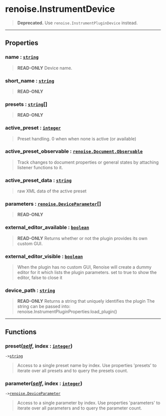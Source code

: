 # renoise.InstrumentDevice<a name="renoise.InstrumentDevice"></a>  
> **Deprecated.** Use `renoise.InstrumentPluginDevice` instead.  

<!-- toc -->
  

---  
## Properties
### name : [`string`](../../API/builtins/string.md)<a name="name"></a>
> **READ-ONLY** Device name.

### short_name : [`string`](../../API/builtins/string.md)<a name="short_name"></a>
> **READ-ONLY**

### presets : [`string`](../../API/builtins/string.md)[]<a name="presets"></a>
> **READ-ONLY**

### active_preset : [`integer`](../../API/builtins/integer.md)<a name="active_preset"></a>
> Preset handling. 0 when when none is active (or available)

### active_preset_observable : [`renoise.Document.Observable`](../../API/renoise/renoise.Document.Observable.md)<a name="active_preset_observable"></a>
> Track changes to document properties or general states by attaching listener
> functions to it.

### active_preset_data : [`string`](../../API/builtins/string.md)<a name="active_preset_data"></a>
> raw XML data of the active preset

### parameters : [`renoise.DeviceParameter`](../../API/renoise/renoise.DeviceParameter.md)[]<a name="parameters"></a>
> **READ-ONLY**

### external_editor_available : [`boolean`](../../API/builtins/boolean.md)<a name="external_editor_available"></a>
> **READ-ONLY** Returns whether or not the plugin provides its own custom GUI.

### external_editor_visible : [`boolean`](../../API/builtins/boolean.md)<a name="external_editor_visible"></a>
> When the plugin has no custom GUI, Renoise will create a dummy editor for it which
> lists the plugin parameters.
> set to true to show the editor, false to close it

### device_path : [`string`](../../API/builtins/string.md)<a name="device_path"></a>
> **READ-ONLY** Returns a string that uniquely identifies the plugin
> The string can be passed into: renoise.InstrumentPluginProperties:load_plugin()

  

---  
## Functions
### preset([*self*](../../API/builtins/self.md), index : [`integer`](../../API/builtins/integer.md))<a name="preset"></a>
`->`[`string`](../../API/builtins/string.md)  

> Access to a single preset name by index. Use properties 'presets' to iterate
> over all presets and to query the presets count.
### parameter([*self*](../../API/builtins/self.md), index : [`integer`](../../API/builtins/integer.md))<a name="parameter"></a>
`->`[`renoise.DeviceParameter`](../../API/renoise/renoise.DeviceParameter.md)  

> Access to a single parameter by index. Use properties 'parameters' to iterate
> over all parameters and to query the parameter count.  

